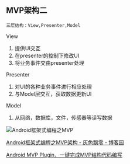 ## MVP架构二
	三层结构：View,Presenter,Model

View

1. 提供UI交互
2. 在presenter的控制下修改UI
3. 将业务事件交由presenter处理

Presenter

1. 对UI的各种业务事件进行相应处理
2. 与Model层交互，获取数据更新UI

Model

1. 从网络，数据库，文件，传感器等读写数据


![Android框架式编程之MVP](http://images2015.cnblogs.com/blog/682616/201703/682616-20170316100617713-1230796637.png)

[Android框架式编程之MVP架构 \- 灰色飘零 \- 博客园](http://www.cnblogs.com/renhui/p/6557230.html)

[Android MVP Plugin，一键完成MVP结构代码编写](https://mp.weixin.qq.com/s?__biz=MzAxMTI4MTkwNQ==&mid=2650822311&idx=1&sn=ed8aa908ec4a5cb6b009bb87cdf89d07&chksm=80b78239b7c00b2f0f02d645ce0c7cdcb7fcb0080348f30b5d3d28ece1c415ed60fb47b6c3dd&scene=21#wechat_redirect)